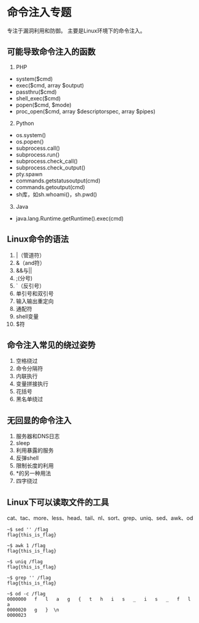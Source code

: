 # 命令注入专题
专注于漏洞利用和防御。
主要是Linux环境下的命令注入。

## 可能导致命令注入的函数
1. PHP
- system($cmd)
- exec($cmd, array $output)
- passthru($cmd)
- shell_exec($cmd)
- popen($cmd, $mode)
- proc_open($cmd, array $descriptorspec, array $pipes)

2. Python
- os.system()
- os.popen()
- subprocess.call()
- subprocess.run()
- subprocess.check_call()
- subprocess.check_output()
- pty.spawn
- commands.getstatusoutput(cmd)
- commands.getoutput(cmd)
- sh库，如sh.whoami()，sh.pwd()

3. Java
- java.lang.Runtime.getRuntime().exec(cmd)

## Linux命令的语法
1. |（管道符）
2. &（and符）
3. &&与||
4. ;(分号)
5. `（反引号）
6. 单引号和双引号
7. 输入输出重定向
8. 通配符
9. shell变量
10. $符

## 命令注入常见的绕过姿势
1. 空格绕过
2. 命令分隔符
3. 内联执行
4. 变量拼接执行
5. 花括号
6. 黑名单绕过

## 无回显的命令注入
1. 服务器和DNS日志
2. sleep
3. 利用暴露的服务
4. 反弹shell
5. 限制长度的利用
6. *的另一种用法
7. 四字绕过

## Linux下可以读取文件的工具
cat、tac、more、less、head、tail、nl、sort、grep、uniq、sed、awk、od
```shell
~$ sed '' /flag
flag{this_is_flag}

~$ awk 1 /flag
flag{this_is_flag}

~$ uniq /flag
flag{this_is_flag}

~$ grep '' /flag
flag{this_is_flag}

~$ od -c /flag
0000000   f   l   a   g   {   t   h   i   s   _   i   s   _   f   l   a
0000020   g   }  \n
0000023
```
